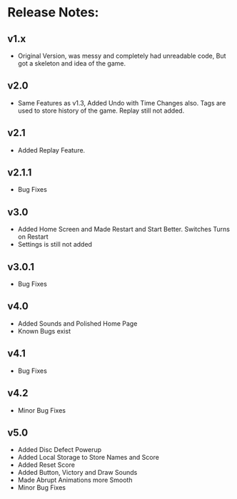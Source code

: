 # Release Notes:
## v1.x
* Original Version, was messy and completely had unreadable code, But got a skeleton and idea of the game.

## v2.0
* Same Features as v1.3, Added Undo with Time Changes also. Tags are used to store history of the game. Replay still not added.

## v2.1
* Added Replay Feature.

## v2.1.1
* Bug Fixes

## v3.0
* Added Home Screen and Made Restart and Start Better. Switches Turns on Restart
* Settings is still not added

## v3.0.1
* Bug Fixes

## v4.0
* Added Sounds and Polished Home Page
* Known Bugs exist

## v4.1
* Bug Fixes

## v4.2
* Minor Bug Fixes

## v5.0
* Added Disc Defect Powerup
* Added Local Storage to Store Names and Score
* Added Reset Score
* Added Button, Victory and Draw Sounds
* Made Abrupt Animations more Smooth
* Minor Bug Fixes 